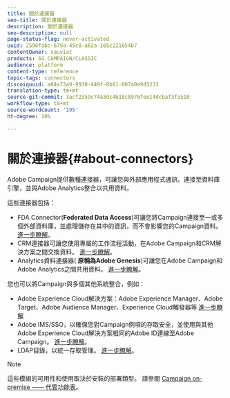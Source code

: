 ```yaml
---
title: 關於連接器
seo-title: 關於連接器
description: 關於連接器
seo-description: null
page-status-flag: never-activated
uuid: 2596fabc-679a-45c8-a62a-165c221654b7
contentOwner: sauviat
products: SG_CAMPAIGN/CLASSIC
audience: platform
content-type: reference
topic-tags: connectors
discoiquuid: a84a73a9-9930-449f-8b81-007a0e9d5233
translation-type: tm+mt
source-git-commit: 3acf2359c74a3dc4b18c8976fee14dcbaf3fa510
workflow-type: tm+mt
source-wordcount: '195'
ht-degree: 10%

---
```



# 關於連接器{#about-connectors}

Adobe Campaign提供數種連接器，可讓您與外部應用程式通訊、連接至資料庫引擎，並與Adobe Analytics整合以共用資料。

這些連接器包括：

* FDA Connector(**Federated Data Access**)可讓您將Campaign連接至一或多個外部資料庫，並處理儲存在其中的資訊，而不會影響您的Campaign資料。 [進一步瞭解](../../platform/using/about-fda.md)。
* CRM連接器可讓您使用專屬的工作流程活動，在Adobe Campaign和CRM解決方案之間交換資料。 [進一步瞭解](../../platform/using/crm-connectors.md)。
* Analytics資料連接器( **原稱為Adobe Genesis**)可讓您在Adobe Campaign和Adobe Analytics之間共用資料。 [進一步瞭解](../../platform/using/adobe-analytics-data-connector.md)。

您也可以將Campaign與多個其他系統整合，例如：

* Adobe Experience Cloud解決方案：Adobe Experience Manager、Adobe Target、Adobe Audience Manager、Experience Cloud觸發器等 [進一步瞭解](../../integrations/using/about-campaign-integrations.md)
* Adobe IMS/SSO，以確保您對Campaign例項的存取安全，並使用與其他Adobe Experience Cloud解決方案相同的Adobe ID連線至Adobe Campaign。 [進一步瞭解](../../integrations/using/about-adobe-id.md)。
* LDAP目錄，以統一存取管理。 [進一步瞭解](../../installation/using/connecting-through-ldap.md)。

>[!NOTE]
>
>這些模組的可用性和使用取決於安裝的部署類型。 請參閱 [Campaign on-premise —— 代管功能表](../../installation/using/capability-matrix.md)。

